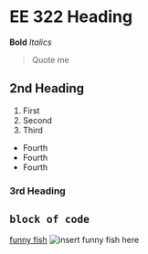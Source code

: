 # EE 322 Heading
  **Bold**
  *Italics*
  > Quote me
## 2nd Heading
  1. First
  2. Second
  3. Third
  - Fourth
  - Fourth
  - Fourth
### 3rd Heading
`block of code`
---
[funny fish](https://bulbapedia.bulbagarden.net/wiki/File:980Clodsire.png)
![insert funny fish here](image.jpg)
